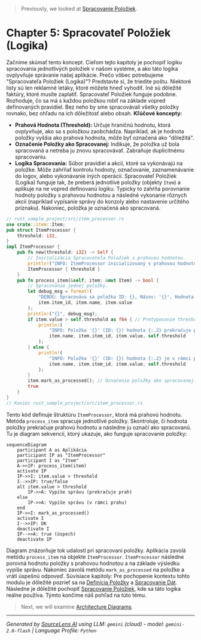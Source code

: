 > Previously, we looked at [Spracovanie Položiek](06_spracovanie-položiek.md).

# Chapter 5: Spracovateľ Položiek (Logika)
Začnime skúmať tento koncept. Cieľom tejto kapitoly je pochopiť logiku spracovania jednotlivých položiek v našom systéme, a ako táto logika ovplyvňuje správanie našej aplikácie.
Prečo vôbec potrebujeme "Spracovateľa Položiek (Logika)"? Predstavte si, že triedite poštu. Niektoré listy sú len reklamné letáky, ktoré môžete hneď vyhodiť. Iné sú dôležité faktúry, ktoré musíte zaplatiť. Spracovateľ Položiek funguje podobne. Rozhoduje, čo sa má s každou položkou robiť na základe vopred definovaných pravidiel. Bez neho by sme spracovávali všetky položky rovnako, bez ohľadu na ich dôležitosť alebo obsah.
**Kľúčové koncepty:**
*   **Prahová Hodnota (Threshold):** Určuje hraničnú hodnotu, ktorá ovplyvňuje, ako sa s položkou zaobchádza. Napríklad, ak je hodnota položky vyššia ako prahová hodnota, môže byť označená ako "dôležitá".
*   **Označenie Položky ako Spracovanej:** Indikuje, že položka už bola spracovaná a netreba ju znovu spracovávať. Zabraňuje duplicitnému spracovaniu.
*   **Logika Spracovania:** Súbor pravidiel a akcií, ktoré sa vykonávajú na položke. Môže zahŕňať kontrolu hodnoty, označovanie, zaznamenávanie do logov, alebo vykonávanie iných operácií.
Spracovateľ Položiek (Logika) funguje tak, že preberá jednotlivé položky (objekty `Item`) a aplikuje na ne vopred definovanú logiku. Typicky to zahŕňa porovnanie hodnoty položky s prahovou hodnotou a následné vykonanie rôznych akcií (napríklad vypísanie správy do konzoly alebo nastavenie určitého príznaku). Nakoniec, položka je označená ako spracovaná.
```rust
// rust_sample_project/src/item_processor.rs
use crate::item::Item;
pub struct ItemProcessor {
    threshold: i32,
}
impl ItemProcessor {
    pub fn new(threshold: i32) -> Self {
        // Inicializácia Spracovateľa Položiek s prahovou hodnotou.
        println!("INFO: ItemProcessor inicializovaný s prahovou hodnotou: {}", threshold);
        ItemProcessor { threshold }
    }
    pub fn process_item(&self, item: &mut Item) -> bool {
        // Spracovanie jednej položky.
        let debug_msg = format!(
            "DEBUG: Spracováva sa položka ID: {}, Názov: '{}', Hodnota: {:.2}",
            item.item_id, item.name, item.value
        );
        println!("{}", debug_msg);
        if item.value > self.threshold as f64 { // Pretypovanie threshold na f64 pre porovnanie
            println!(
                "INFO: Položka '{}' (ID: {}) hodnota {:.2} prekračuje prahovú hodnotu {}.",
                item.name, item.item_id, item.value, self.threshold
            );
        } else {
            println!(
                "INFO: Položka '{}' (ID: {}) hodnota {:.2} je v rámci prahovej hodnoty {}.",
                item.name, item.item_id, item.value, self.threshold
            );
        }
        item.mark_as_processed(); // Označenie položky ako spracovanej.
        true
    }
}
// Koniec rust_sample_project/src/item_processor.rs
```
Tento kód definuje štruktúru `ItemProcessor`, ktorá má prahovú hodnotu. Metóda `process_item` spracuje jednotlivé položky. Skontroluje, či hodnota položky prekračuje prahovú hodnotu a následne ju označí ako spracovanú.
Tu je diagram sekvencií, ktorý ukazuje, ako funguje spracovanie položky:
```mermaid
sequenceDiagram
    participant A as Aplikácia
    participant IP as "ItemProcessor"
    participant I as "Item"
    A->>IP: process_item(item)
    activate IP
    IP->>I: item.value > threshold
    I-->>IP: true/false
    alt item.value > threshold
        IP->>A: Vypíše správu (prekračuje prah)
    else
        IP->>A: Vypíše správu (v rámci prahu)
    end
    IP->>I: mark_as_processed()
    activate I
    I-->>IP: OK
    deactivate I
    IP-->>A: true (úspech)
    deactivate IP
```
Diagram znázorňuje tok udalostí pri spracovaní položky. Aplikácia zavolá metódu `process_item` na objekte `ItemProcessor`. `ItemProcessor` následne porovná hodnotu položky s prahovou hodnotou a na základe výsledku vypíše správu. Nakoniec zavolá metódu `mark_as_processed` na položke a vráti úspešnú odpoveď.
Súvisiace kapitoly: Pre pochopenie kontextu tohto modulu je dôležité pozrieť sa na [Definícia Položky](02_definícia-položky.md) a [Spracovanie Dát](04_spracovanie-dát.md). Následne je dôležité pochopiť [Spracovanie Položiek](06_spracovanie-položiek.md), kde sa táto logika reálne používa.
Týmto končíme náš pohľad na túto tému.

> Next, we will examine [Architecture Diagrams](08_diagrams.md).


---

*Generated by [SourceLens AI](https://github.com/openXFlow/sourceLensAI) using LLM: `gemini` (cloud) - model: `gemini-2.0-flash` | Language Profile: `Python`*